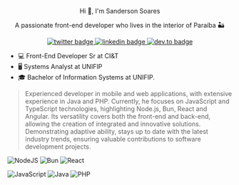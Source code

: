 <p align="center">Hi 👋, I'm Sanderson Soares</p>

<p align="center">A passionate front-end developer who lives in the interior of Paraíba 🏜</p>

<p align="center">
 <a href="https://x.com/sandersonsoares">
  <img src="https://img.shields.io/badge/-@sandersonsoares-blueviolet?logo=x&logoColor=white&labelColor=#c4a7e7&style=flat-square" alt="twitter badge">
 </a>
   <a href="https://www.linkedin.com/in/sandersonsoares/">
  <img src="https://img.shields.io/badge/-@sandersonsoares-blueviolet?logo=linkedin&logoColor=white&labelColor=#c4a7e7&style=flat-square" alt="linkedin badge">
 </a>
  </a>
   <a href="https://dev.to/sandersonsoares">
  <img src="https://img.shields.io/badge/-@sandersonsoares-blueviolet?logo=dev.to&logoColor=white&labelColor=#c4a7e7&style=flat-square" alt="dev.to badge">
 </a>
  
</p>

- 💻 Front-End Developer Sr at CI&T
- 🖥 Systems Analyst at UNIFIP 
- 🎓 Bachelor of Information Systems at UNIFIP. 

> Experienced developer in mobile and web applications, with extensive experience in Java and PHP. Currently, he focuses on JavaScript and TypeScript technologies, highlighting Node.js, Bun, React and Angular. Its versatility covers both the front-end and back-end, allowing the creation of integrated and innovative solutions. Demonstrating adaptive ability, stays up to date with the latest industry trends, ensuring valuable contributions to software development projects.

![NodeJS](https://img.shields.io/badge/node.js-6DA55F?style=for-the-badge&logo=node.js&logoColor=white)
![Bun](https://img.shields.io/badge/Bun-%23000000.svg?style=for-the-badge&logo=bun&logoColor=white)
![React](https://img.shields.io/badge/react-%2320232a.svg?style=for-the-badge&logo=react&logoColor=%2361DAFB)

![JavaScript](https://img.shields.io/badge/javascript-%23323330.svg?style=for-the-badge&logo=javascript&logoColor=%23F7DF1E)
![Java](https://img.shields.io/badge/java-%23ED8B00.svg?style=for-the-badge&logo=openjdk&logoColor=white)
![PHP](https://img.shields.io/badge/php-%23777BB4.svg?style=for-the-badge&logo=php&logoColor=white)


